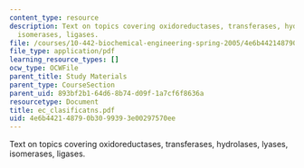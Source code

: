 ```yaml
---
content_type: resource
description: Text on topics covering oxidoreductases, transferases, hydrolases, lyases,
  isomerases, ligases.
file: /courses/10-442-biochemical-engineering-spring-2005/4e6b442148790b3099393e00297570ee_ec_clasificatns.pdf
file_type: application/pdf
learning_resource_types: []
ocw_type: OCWFile
parent_title: Study Materials
parent_type: CourseSection
parent_uid: 893bf2b1-64d6-8b74-d09f-1a7cf6f8636a
resourcetype: Document
title: ec_clasificatns.pdf
uid: 4e6b4421-4879-0b30-9939-3e00297570ee
---
```

Text on topics covering oxidoreductases, transferases, hydrolases, lyases, isomerases, ligases.

